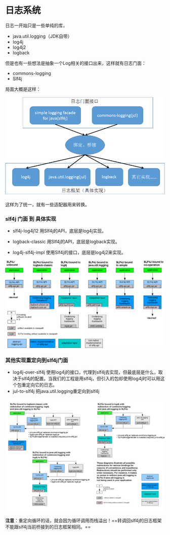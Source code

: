 # 日志系统

日志一开始只是一些单纯的库，

- java.util.logging（JDK自带）
- log4j
- log4j2
- logback

但是也有一些想法是抽象一个Log相关的接口出来，这样就有日志门面：

- commons-logging
- Slf4j



局面大概是这样：

![img](日志系统.assets/20140816155334828.png)

这样为了统一，就有一些适配器用来转换。



### slf4j 门面 到 具体实现

- slf4j-log4j12  用Slf4j的API，底层是log4j实现。

- logback-classic 用Slf4j的API，底层是logback实现。

- log4j-slf4j-impl 使用Slf4j的接口，底层是log4j2来实现。

![img](日志系统.assets/20140816165147290.png)



### 其他实现重定向到slf4j门面

- log4j-over-slf4j 使用log4j的接口，代理到slf4j去实现，但最底层是什么，取决于slf4j的配置。当我们的工程是用slf4j，但引入的包却使用log4j时可以用这个包重定向它的日志。
- jul-to-slf4j 把java.util.logging重定向到slf4j

![img](日志系统.assets/20140816193254456.png)



**注意**：重定向循环的话，就会因为循环调用而栈溢出！==转调回slf4j的日志框架不能跟slf4j当前桥接到的日志框架相同。==

